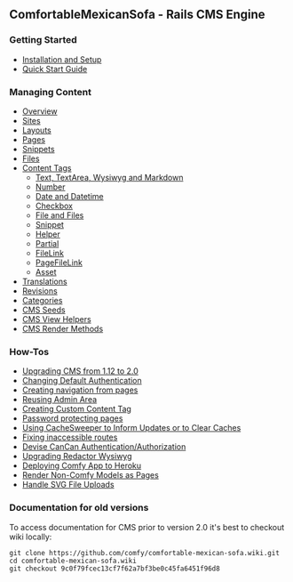 ## ComfortableMexicanSofa - Rails CMS Engine

### Getting Started

* [Installation and Setup](//github.com/comfy/comfortable-mexican-sofa/wiki/Docs:-Installation-and-Setup)
* [Quick Start Guide](//github.com/comfy/comfortable-mexican-sofa/wiki/Docs:-Quick-Start-Guide)

### Managing Content

* [Overview](//github.com/comfy/comfortable-mexican-sofa/wiki/Docs:-Overview)
* [Sites](//github.com/comfy/comfortable-mexican-sofa/wiki/Docs:-Sites)
* [Layouts](//github.com/comfy/comfortable-mexican-sofa/wiki/Docs:-Layouts)
* [Pages](//github.com/comfy/comfortable-mexican-sofa/wiki/Docs:-Pages)
* [Snippets](//github.com/comfy/comfortable-mexican-sofa/wiki/Docs:-Snippets)
* [Files](//github.com/comfy/comfortable-mexican-sofa/wiki/Docs:-Files)
* [Content Tags](//github.com/comfy/comfortable-mexican-sofa/wiki/Docs:-Content-Tags)
  * [Text, TextArea, Wysiwyg and Markdown](//github.com/comfy/comfortable-mexican-sofa/wiki/Docs:-Content-Tags#text-textarea-wysiwyg-and-markdown)
  * [Number](//github.com/comfy/comfortable-mexican-sofa/wiki/Docs:-Content-Tags#number)
  * [Date and Datetime](//github.com/comfy/comfortable-mexican-sofa/wiki/Docs:-Content-Tags#date-and-datetime)
  * [Checkbox](//github.com/comfy/comfortable-mexican-sofa/wiki/Docs:-Content-Tags#checkbox)
  * [File and Files](//github.com/comfy/comfortable-mexican-sofa/wiki/Docs:-Content-Tags#file-and-files)
  * [Snippet](https://github.com/comfy/comfortable-mexican-sofa/wiki/Docs:-Content-Tags#snippet)
  * [Helper](//github.com/comfy/comfortable-mexican-sofa/wiki/Docs:-Content-Tags#helper)
  * [Partial](//github.com/comfy/comfortable-mexican-sofa/wiki/Docs:-Content-Tags#partial)
  * [FileLink](//github.com/comfy/comfortable-mexican-sofa/wiki/Docs:-Content-Tags#filelink)
  * [PageFileLink](//github.com/comfy/comfortable-mexican-sofa/wiki/Docs:-Content-Tags#pagefilelink)
  * [Asset](//github.com/comfy/comfortable-mexican-sofa/wiki/Docs:-Content-Tags#asset)
* [Translations](//github.com/comfy/comfortable-mexican-sofa/wiki/Docs:-Translations)
* [Revisions](//github.com/comfy/comfortable-mexican-sofa/wiki/Docs:-Revisions)
* [Categories](//github.com/comfy/comfortable-mexican-sofa/wiki/Docs:-Categories)
* [CMS Seeds](//github.com/comfy/comfortable-mexican-sofa/wiki/Docs:-CMS-Seeds)
* [CMS View Helpers](//github.com/comfy/comfortable-mexican-sofa/wiki/Docs:-CMS-View-Helpers)
* [CMS Render Methods](//github.com/comfy/comfortable-mexican-sofa/wiki/Docs:-CMS-Render-Methods)

### How-Tos

* [Upgrading CMS from 1.12 to 2.0](//github.com/comfy/comfortable-mexican-sofa/wiki/HowTo:-Upgrade-CMS-From-1.12-to-2.0)
* [Changing Default Authentication](//github.com/comfy/comfortable-mexican-sofa/wiki/HowTo:-Changing-Default-Authentication)
* [Creating navigation from pages](//github.com/comfy/comfortable-mexican-sofa/wiki/HowTo:-Creating-navigation-from-pages)
* [Reusing Admin Area](//github.com/comfy/comfortable-mexican-sofa/wiki/HowTo:-Reusing-Admin-Area)
* [Creating Custom Content Tag](//github.com/comfy/comfortable-mexican-sofa/wiki/HowTo:-Creating-Custom-Content-Tag)
* [Password protecting pages](//github.com/comfy/comfortable-mexican-sofa/wiki/HowTo:-Password-protecting-pages)
* [Using CacheSweeper to Inform Updates or to Clear Caches](//github.com/comfy/comfortable-mexican-sofa/wiki/HowTo:-Using-CacheSweeper-to-Inform-Updates-or-to-Clear-Caches)
* [Fixing inaccessible routes](//github.com/comfy/comfortable-mexican-sofa/wiki/HowTo:-Fix-Inaccessible-Routes)
* [Devise CanCan Authentication/Authorization](//github.com/comfy/comfortable-mexican-sofa/wiki/HowTo:-Devise-CanCan-Authentication-Authorization)
* [Upgrading Redactor Wysiwyg](//github.com/comfy/comfortable-mexican-sofa/wiki/HowTo:-Upgrading-Redactor-Wysiwyg)
* [Deploying Comfy App to Heroku](//github.com/comfy/comfortable-mexican-sofa/wiki/HowTo:-Deploying-Comfy-App-to-Heroku)
* [Render Non-Comfy Models as Pages](//github.com/comfy/comfortable-mexican-sofa/wiki/HowTo:-Render-Non-Comfy-Models-as-Pages)
* [Handle SVG File Uploads](//github.com/comfy/comfortable-mexican-sofa/wiki/HowTo:-Handle-SVG-File-Uploads)

### Documentation for old versions
To access documentation for CMS prior to version 2.0 it's best to checkout wiki locally:
```
git clone https://github.com/comfy/comfortable-mexican-sofa.wiki.git
cd comfortable-mexican-sofa.wiki
git checkout 9c0f79fcec13cf7f62a7bf3be0c45fa6451f96d8
```
